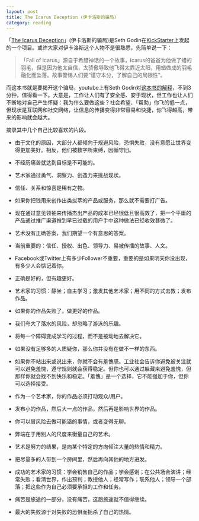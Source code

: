```yaml
---
layout: post
title: The Icarus Deception (伊卡洛斯的骗局)
category: reading
---
```


「[The Icarus Deception](http://www.amazon.com/The-Icarus-Deception-High-Will/dp/B00AECT2XK)」(伊卡洛斯的骗局)是Seth Godin在[KickStarter](http://www.kickstarter.com/projects/297519465/the-icarus-deception-why-make-art-new-from-seth-go)上发起的一个项目。或许大家对伊卡洛斯这个人物不是很熟悉，先简单说一下：

> 「Fall of Icarus」源自于希腊神话的一个故事，Icarus的爸爸为他做了蜡的羽毛，但是因为他太自信，太骄傲导致他飞得太靠近太阳，用蜡做成的羽毛融化而坠落。故事警惕人们要“谨守本分，了解自己的局限性”。

而这本书就是要揭开这个骗局，youtube上有Seth Godin对[这本书的解释](http://www.youtube.com/watch?v=TdjBBdaAWqw)，不到3分钟，值得看一下。大意是，工作让人们有了安全感、安于现状，但工作也让人们不断地对自己产生怀疑：我为什么要做这些？社会希望、「帮助」你飞的低一点，但现状是互联网和社交网络，让信息的传播变得非常容易和快捷，你飞得越高，带来的影响就会越大。

摘录其中几个自己比较喜欢的片段。

* 由于文化的原因，大部分人都倾向于规避风险，恐惧失败，没有意愿让世界变得更加美好。相反，他们被数字所束缚，因循守旧。

* 不经历痛苦就达到目标是不可能的。

* 艺术家通过勇气、洞察力、创造力来挑战现状。

* 信任、关系和惊喜是稀有之物。

* 如果你把钱用来创作出类拔萃的产品或服务，那么就不需要打广告。

* 现在通过意见领袖来传播杰出产品的成本已经很低且很高效了，把一个平庸的产品通过推广渠道推到早已过载的用户手中这种做法已经收效甚微了。

* 艺术没有正确答案，我们期望一个有意思的答案。

* 当前重要的：信任、授权、出色、领导力、易被传播的故事、人文。

* Facebook或Twitter上有多少Follower不重要，重要的是如果明天你没出现，有多少人会惦记着你。

* 正确是好的，但有趣更好。

* 艺术家的习惯：静坐；自主学习；激发其他艺术家；用不同的方式去教；发布作品。

* 如果你的作品失败了，做更好的作品。

* 我们夸大了落水的风险，却忽略了游泳的乐趣。

* 将每一个障碍变成学习的过程，而不是被动地去解决它。

* 如果没有足够多的人质疑你，那么你并没有在做不一样的东西。

* 如果你不站出来或说出来，你就不会有羞愧感。工业社会告诉你避免被关注就可以避免羞愧，遵守规则就会获得稳定。但你也可以通过躲藏来避免羞愧，但那样你就会找不到快乐和稳定。「羞愧」是一个选择，它不能强加于你，但你可以选择接受。

* 作为一个艺术家，你的作品必须打动观众/用户。

* 发布小的作品，然后大一点的作品，然后再是影响世界的作品。

* 你可以冒风险去做可能错的事情，或者变得无聊。

* 弊端在于用别人的尺度来衡量自己的艺术。

* 艺术是努力的结果，是向某个特定的方向倾注大量的热情和精力。

* 把尽量多的人带到一个房间里，然后再向其他的地方进发。

* 成功的艺术家的习惯：学会销售自己的作品；学会感谢；在公共场合演讲；经常失败；看清世界，作出预判；教授他人；经常写作；联系他人；领导一个部落；把这些作为自己必须要承担的工作和任务。

* 痛苦是旅途的一部分，没有痛苦，这趟旅途就不值得继续。

* 最大的失败源于对失败的恐惧而扼杀了自己的热情。
